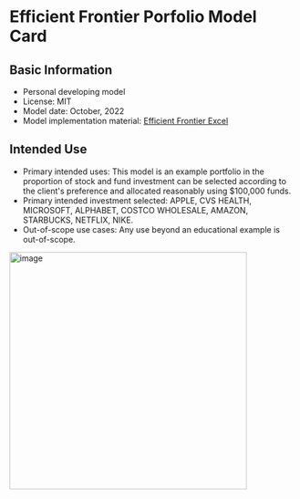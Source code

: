 # Efficient Frontier Porfolio Model Card

## Basic Information
- Personal developing model
- License: MIT
- Model date: October, 2022
- Model implementation material: [Efficient Frontier Excel](https://github.com/Contona1215/Efficient-Frontier-Project/blob/main/EFFICIENT%20FRONTIER-%20Fangyuan_Du.xlsm)

## Intended Use
- Primary intended uses: This model is an example portfolio in the proportion of stock and fund investment can be selected according to the client's preference and allocated reasonably using $100,000 funds.
- Primary intended investment selected: APPLE, CVS HEALTH, MICROSOFT, ALPHABET, COSTCO WHOLESALE, AMAZON, STARBUCKS, NETFLIX, NIKE. 
- Out-of-scope use cases: Any use beyond an educational example is out-of-scope.

<img width="416" alt="image" src="https://user-images.githubusercontent.com/111463982/194391779-eca148f6-cc24-417d-b692-a4a39c26b5a8.png">
